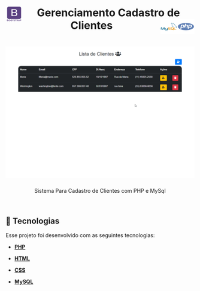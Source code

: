 <h1 align="center"><img align="left" height="40" width="45" src="https://github.com/devicons/devicon/blob/master/icons/bootstrap/bootstrap-plain-wordmark.svg">Gerenciamento Cadastro de Clientes<img align="right" height="40" width="45" src="https://github.com/devicons/devicon/blob/master/icons/php/php-plain.svg"><img align="right" height="40" width="45" src="https://github.com/devicons/devicon/blob/master/icons/mysql/mysql-original-wordmark.svg"></h1>

<h1 align="center">
  <img src="./img/gerenciamento-cadastro-clientes.gif">
</h1>

<p class="lead" align="center">Sistema Para Cadastro de Clientes com PHP e MySql</p>

<br>

 ## 🚀 Tecnologias

Esse projeto foi desenvolvido com as seguintes tecnologias:

- **[PHP](https://www.w3schools.com/php/)**

- **[HTML](https://www.w3schools.com/html/)**

- **[CSS](https://www.w3schools.com/css/)**

- **[MySQL](https://www.w3schools.com/MySQL/default.asp)**
